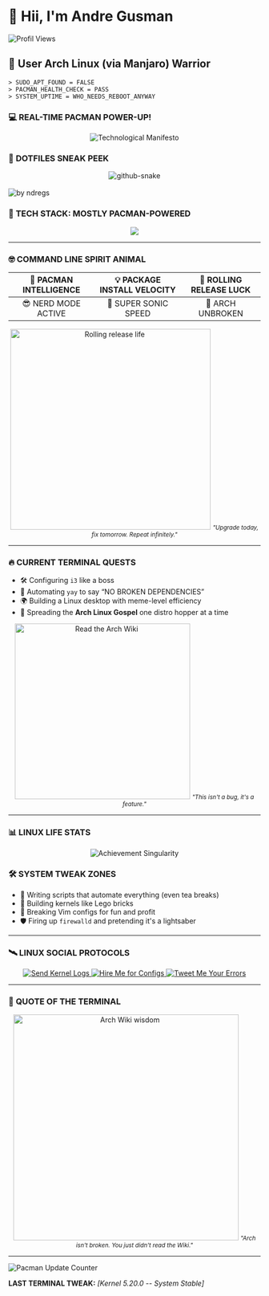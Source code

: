 # 🌌 Hii, I'm Andre Gusman  
![Profil Views](https://komarev.com/ghpvc/?username=ndregs&label=YANG+YAKIN+GW+ORANG+GANTENG+➡&color=blue&style=flat-square)  

## 🐧 **User Arch Linux (via Manjaro) Warrior**  

```dynamic-system-log
> SUDO_APT_FOUND = FALSE
> PACMAN_HEALTH_CHECK = PASS
> SYSTEM_UPTIME = WHO_NEEDS_REBOOT_ANYWAY
```

### 💻 **REAL-TIME PACMAN POWER-UP!**  

<div align="center">  
  <img src="https://readme-typing-svg.herokuapp.com?font=Fira+Code&size=25&duration=3000&color=00FF00&center=true&vCenter=true&width=800&lines=Arch+User+%7C+Linux+Tinkerer;Patching+Kernel+in+Midnight;Rolling+Updates%2C+Rolling+Life" alt="Technological Manifesto" />  
</div>  

### 🐍 **DOTFILES SNEAK PEEK**  

<div align="center">  
  <picture>  
    <source media="(prefers-color-scheme: dark)" srcset="https://github.com/ndregs/my-pinned/blob/main/github-contribution-grid-snake-dark.svg" />  
    <source media="(prefers-color-scheme: light), (prefers-color-scheme: no-preference)" srcset="https://github.com/ndregs/my-pinned/blob/main/github-contribution-grid-snake.svg" />  
    <img src="https://github.com/ndregs/my-pinned/blob/main/github-contribution-grid-snake.svg" alt="github-snake" />  
  </picture>  
</div>  
<br>  
<div align="left">  
  <img src="https://github-readme-activity-graph.vercel.app/graph?username=ndregs&theme=github-compact&radius=16" height="auto" alt="by ndregs"/>  

### 🔧 **TECH STACK: MOSTLY PACMAN-POWERED**  

<p align="center">  
  <img src="https://skillicons.dev/icons?i=archlinux,python,rust,tensorflow,kubernetes,react,nextjs,graphql,docker,neovim" />  
</p>  

---

### 🤓 **COMMAND LINE SPIRIT ANIMAL**  

| 🧠 **PACMAN INTELLIGENCE** | 💡 **PACKAGE INSTALL VELOCITY** | 🔄 **ROLLING RELEASE LUCK** |  
|:--------------------------:|:-----------------------------:|:---------------------------:|  
| 😎 NERD MODE ACTIVE | 🚀 SUPER SONIC SPEED | 🐧 ARCH UNBROKEN |  

<div align="center">  
  <img src="https://i.imgflip.com/7vohpw.jpg" alt="Rolling release life" width="400px"/>  
  <small><em>"Upgrade today, fix tomorrow. Repeat infinitely."</em></small>  
</div>  

---

### 🔥 **CURRENT TERMINAL QUESTS**  

- 🛠️ Configuring `i3` like a boss  
- 🦾 Automating `yay` to say “NO BROKEN DEPENDENCIES”  
- 🌍 Building a Linux desktop with meme-level efficiency  
- 🐧 Spreading the **Arch Linux Gospel** one distro hopper at a time  

<div align="center">  
  <img src="https://i.imgflip.com/7voi88.jpg" alt="Read the Arch Wiki" width="350px"/>  
  <small><em>"This isn't a bug, it's a feature."</em></small>  
</div>  

---

### 📊 **LINUX LIFE STATS**  

<div align="center">  
  <img src="https://github-profile-trophy.vercel.app/?username=ndregs&theme=onedark&no-frame=true&row=1&column=7" alt="Achievement Singularity" />  
</div>  

### 🛠️ **SYSTEM TWEAK ZONES**  

- 🤖 Writing scripts that automate everything (even tea breaks)  
- 🔧 Building kernels like Lego bricks  
- 🐍 Breaking Vim configs for fun and profit  
- 🛡️ Firing up `firewalld` and pretending it's a lightsaber  

---

### 🛰️ **LINUX SOCIAL PROTOCOLS**  

<p align="center">  
  <a href="mailto:arch.master@manjaro.dev">  
    <img alt="Send Kernel Logs" src="https://img.shields.io/badge/Sudo_Email_Protocol-FF6B6B?style=for-the-badge&logo=protonmail&logoColor=black" />  
  </a>  
  <a href="https://linkedin.com/in/arch-nerd">  
    <img alt="Hire Me for Configs" src="https://img.shields.io/badge/LinkedIn_Neovim_Lover-00A4E4?style=for-the-badge&logo=linkedin&logoColor=white" />  
  </a>  
  <a href="https://twitter.com/arch_comedian">  
    <img alt="Tweet Me Your Errors" src="https://img.shields.io/badge/Twitter_Nano%3F_Lol_No-1DA1F2?style=for-the-badge&logo=twitter&logoColor=white" />  
  </a>  
</p>  

---

### 🤖 **QUOTE OF THE TERMINAL**  

<div align="center">  
  <img src="https://i.imgflip.com/7vojp5.jpg" alt="Arch Wiki wisdom" width="450px"/>  
  <small><em>"Arch isn't broken. You just didn't read the Wiki."</em></small>  
</div>  

---

![Pacman Update Counter](https://komarev.com/ghpvc/?username=ndregs&color=blueviolet&style=plastic&label=PACMAN+UPDATES)  

**LAST TERMINAL TWEAK:** *[Kernel 5.20.0 -- System Stable]*  

